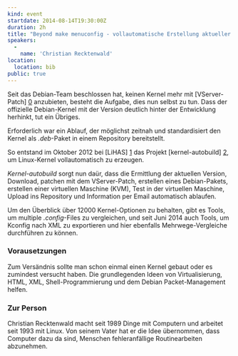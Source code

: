 ```yaml
---
kind: event
startdate: 2014-08-14T19:30:00Z
duration: 2h
title: "Beyond make menuconfig - vollautomatische Erstellung aktueller Linux-Kernel mit VServer-Patch"
speakers:
  -
    name: 'Christian Recktenwald'
location:
  location: bib
public: true
---
```

Seit das Debian-Team beschlossen hat, keinen Kernel mehr mit
[VServer-Patch] [0] anzubieten, besteht die Aufgabe, dies nun selbst
zu tun. Dass der offizielle Debian-Kernel mit der Version
deutlich hinter der Entwicklung herhinkt, tut ein Übriges.

Erforderlich war ein Ablauf, der möglichst zeitnah und
standardisiert den Kernel als *.deb*-Paket in einem Repository
bereitstellt.

So entstand im Oktober 2012 bei [LiHAS] [1] das Projekt [kernel-autobuild] [2],
um Linux-Kernel vollautomatisch zu erzeugen.

*Kernel-autobuild* sorgt nun daür, dass die Ermittlung der aktuellen
Version, Download, patchen mit dem VServer-Patch, erstellen eines
Debian-Pakets, erstellen einer virtuellen Maschine (KVM), Test in
der virtuellen Maschine, Upload ins Repository und Information
per Email automatisch ablaufen.

Um den Überblick über 12000 Kernel-Optionen zu behalten,
gibt es Tools, um multiple *.config*-Files zu vergleichen, und seit
Juni 2014 auch Tools, um Kconfig nach XML zu exportieren
und hier ebenfalls Mehrwege-Vergleiche durchführen zu können.

### Vorausetzungen

Zum Versändnis sollte man schon einmal einen Kernel gebaut oder
es zumindest versucht haben.
Die grundlegenden Ideen von Virtualisierung, HTML, XML,
Shell-Programmierung und dem Debian Packet-Management helfen.

### Zur Person

Christian Recktenwald macht seit 1989 Dinge mit Computern
und arbeitet seit 1993 mit Linux. Von seinem Vater hat er die
Idee übernommen, dass Computer dazu da sind, Menschen
fehleranfällige Routinearbeiten abzunehmen.

[0]: http://www.linux-vserver.org/
[1]: http://www.lihas.de/
[2]: http://wiki.fischglas.de/wiki/doku.php?id=project:kernel-autobuild
